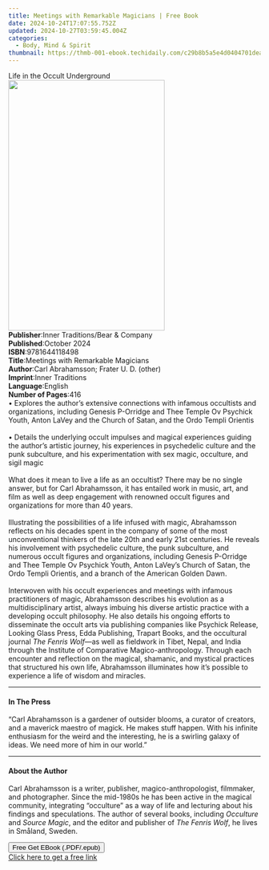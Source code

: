 ```yaml
---
title: Meetings with Remarkable Magicians | Free Book
date: 2024-10-24T17:07:55.752Z
updated: 2024-10-27T03:59:45.004Z
categories:
  - Body, Mind & Spirit
thumbnail: https://thmb-001-ebook.techidaily.com/c29b8b5a5e4d0404701deab3e28d7007dd5559751ae54c29a65c29ac1f93fd8e.jpg
---
```

<main id="book-container">
  <div class="flex flex-col">
    <div class="book-brief flex-1 py-6 px-4 sm:p-6 md:py-10 md:px-8">
      <!-- brief-->
      <div class="book-brief-main">Life in the Occult Underground</div>
    </div>
    <div
      class="book-meta-info flex-1 grid gap-4 col-start-1 col-end-3 row-start-1 sm:mb-6 sm:grid-cols-4 lg:gap-6 lg:col-start-2 lg:row-end-6 lg:row-span-6 lg:mb-0"
    >
      <div
        class="book-meta-info-left place-content-center mt-4 p-4 text-sm leading-6 col-start-2 col-span-2 dark:text-slate-400"
      >
        <img
          class="w-full h-500 object-cover rounded-lg sm:h-255 sm:col-span-2 lg:col-span-full"
          src="https://img-001-ebook.techidaily.com/acb969f2f2a8cdbe4fbec654a12980e6a99e80f20d88005a6045273d28f6b891.jpg"
          alt=""
          width="312"
          height="500"
        />
      </div>
      <div
        class="book-meta-info-right mt-2 col-start-1 row-start-2 col-span-3 self-center"
      >
        <!-- meta data  -->
        <div class="flex flex-col px-4 md:px-8">
          <div class="flex-1">
            <strong>Publisher</strong>:<span class="px-2"
              >Inner Traditions/Bear &amp; Company</span
            >
          </div>
          <div class="flex-1">
            <strong>Published</strong>:<span class="px-2">October 2024</span>
          </div>
          <div class="flex-1">
            <strong>ISBN</strong>:<span class="px-2">9781644118498</span>
          </div>
          <div class="flex-1">
            <strong>Title</strong>:<span class="px-2"
              >Meetings with Remarkable Magicians</span
            >
          </div>
          <div class="flex-1">
            <strong>Author</strong>:<span class="px-2"
              >Carl Abrahamsson; Frater U. D. (other)</span
            >
          </div>
          <div class="flex-1">
            <strong>Imprint</strong>:<span class="px-2">Inner Traditions</span>
          </div>
          <div class="flex-1">
            <strong>Language</strong>:<span class="px-2">English</span>
          </div>
          <div class="flex-1">
            <strong>Number of Pages</strong>:<span class="px-2">416</span>
          </div>
        </div>
      </div>
    </div>
    <div class="book-description flex-1 py-6 px-4 sm:p-6 md:py-10 md:px-8">
      <div class="book-description-main">
        <div accordion-content="" id="description">
          • Explores the author’s extensive connections with infamous occultists
          and organizations, including Genesis P-Orridge and Thee Temple Ov
          Psychick Youth, Anton LaVey and the Church of Satan, and the Ordo
          Templi Orientis<br /><br />• Details the underlying occult impulses
          and magical experiences guiding the author’s artistic journey, his
          experiences in psychedelic culture and the punk subculture, and his
          experimentation with sex magic, occulture, and sigil magic<br /><br />What
          does it mean to live a life as an occultist? There may be no single
          answer, but for Carl Abrahamsson, it has entailed work in music, art,
          and film as well as deep engagement with renowned occult figures and
          organizations for more than 40 years.<br /><br />Illustrating the
          possibilities of a life infused with magic, Abrahamsson reflects on
          his decades spent in the company of some of the most unconventional
          thinkers of the late 20th and early 21st centuries. He reveals his
          involvement with psychedelic culture, the punk subculture, and
          numerous occult figures and organizations, including Genesis P-Orridge
          and Thee Temple Ov Psychick Youth, Anton LaVey’s Church of Satan, the
          Ordo Templi Orientis, and a branch of the American Golden Dawn.<br /><br />Interwoven
          with his occult experiences and meetings with infamous practitioners
          of magic, Abrahamsson describes his evolution as a multidisciplinary
          artist, always imbuing his diverse artistic practice with a developing
          occult philosophy. He also details his ongoing efforts to disseminate
          the occult arts via publishing companies like Psychick Release,
          Looking Glass Press, Edda Publishing, Trapart Books, and the
          occultural journal <i>The Fenris Wolf—</i>as well as fieldwork in
          Tibet, Nepal, and India through the Institute of Comparative
          Magico-anthropology. Through each encounter and reflection on the
          magical, shamanic, and mystical practices that structured his own
          life, Abrahamsson illuminates how it’s possible to experience a life
          of wisdom and miracles.
        </div>
        <div class="accordion-fader"></div>
      </div>
    </div>
    <div class="book-excerpts flex-1 py-6 px-4 sm:p-6 md:py-10 md:px-8">
      <!-- excerpts-->
      <div class="book-excerpts-main">
        <hr />
        <h4 class="placeholder placeholder-heading">
          <span>In The Press</span>
        </h4>
        <p>
          “Carl Abrahamsson is a gardener of outsider blooms, a curator of
          creators, and a maverick maestro of magick. He makes stuff happen.
          With his infinite enthusiasm for the weird and the interesting, he is
          a swirling galaxy of ideas. We need more of him in our world.”
        </p>
      </div>
    </div>
    <div class="book-about-author flex-1 py-6 px-4 sm:p-6 md:py-10 md:px-8">
      <!-- about author-->
      <div class="book-main-author-main">
        <hr />
        <h4 class="placeholder placeholder-heading">
          <span>About the Author</span>
        </h4>
        <p>
          Carl Abrahamsson is a writer, publisher, magico-anthropologist,
          filmmaker, and photographer. Since the mid-1980s he has been active in
          the magical community, integrating “occulture” as a way of life and
          lecturing about his findings and speculations. The author of several
          books, including <i>Occulture</i> and <i>Source Magic</i>, and the
          editor and publisher of <i>The Fenris Wolf</i>, he lives in Småland,
          Sweden.
        </p>
      </div>
    </div>
    <div class="book-free-get flex-1 py-6 px-4 sm:p-6 md:py-10 md:px-8">
      <button
        id="btn-free-get"
        class="bg-blue-500 hover:bg-blue-700 text-white font-bold py-2 px-4 rounded"
      >
        Free Get EBook (.PDF/.epub)
      </button>
      <div id="countdown-display" class="px-2 text-lg mt-2"></div>
      <a
        id="free-link"
        class="hidden bg-blue-500 hover:bg-blue-700 text-white font-bold py-2 px-4 rounded"
        href="https://www.ebooks.com/en-us/book/211241250/meetings-with-remarkable-magicians/carl-abrahamsson/"
        target="_blank"
        >Click here to get a free link</a
      >
    </div>
    <script>
      let countdownTime = 0;
      let countdownInterval = null;
      document
        .getElementById('btn-free-get')
        .addEventListener('click', startCountdown);
      function startCountdown() {
        countdownTime = new Date().getTime() + 60000 * 3;
        countdownInterval = setInterval(updateCountdown, 1000);
        document.getElementById('btn-free-get').disabled = true;
        document
          .getElementById('btn-free-get')
          .classList.add('bg-gray-500', 'cursor-not-allowed');
      }
      function updateCountdown() {
        let currentTime = new Date().getTime();
        let timeLeft = countdownTime - currentTime;
        let secondsLeft = Math.floor(timeLeft / 1000);
        document.getElementById('countdown-display').innerHTML =
          `Remaining time: ${secondsLeft} seconds.`;
        if (secondsLeft <= 0) {
          clearInterval(countdownInterval);
          document.getElementById('btn-free-get').classList.add('hidden');
          document.getElementById('free-link').classList.remove('hidden');
          document.getElementById('countdown-display').innerHTML = '';
        }
      }
    </script>
  </div>
</main>

<ins class="adsbygoogle"
      style="display:block"
      data-ad-client="ca-pub-7571918770474297"
      data-ad-slot="8358498916"
      data-ad-format="auto"
      data-full-width-responsive="true"></ins>
    